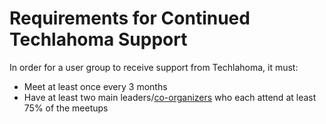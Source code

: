 # Requirements for Continued Techlahoma Support

In order for a user group to receive support from Techlahoma, it must:

* Meet at least once every 3 months
* Have at least two main leaders/[co-organizers](https://help.meetup.com/hc/en-us/articles/360002879411-How-do-I-build-a-leadership-team-) who each attend at least 75% of the meetups
